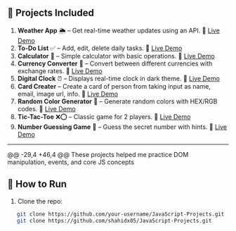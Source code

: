 
## 📂 Projects Included

1. **Weather App** 🌦️ – Get real-time weather updates using an API.
   🔗 [Live Demo](https://shahidx05.github.io/JavaScript-projects/Weather%20App/)
2. **To-Do List** ✅ – Add, edit, delete daily tasks.
   🔗 [Live Demo](https://shahidx05.github.io/JavaScript-projects/To%20Do%20APP/)
3. **Calculator** 🧮 – Simple calculator with basic operations.
   🔗 [Live Demo](https://shahidx05.github.io/JavaScript-projects/Calculator/)
4. **Currency Converter** 💱 – Convert between different currencies with exchange rates.
   🔗 [Live Demo](https://shahidx05.github.io/JavaScript-projects/Currency%20Convertor/)
5. **Digital Clock** ⏰ – Displays real-time clock in dark theme.
   🔗 [Live Demo](https://shahidx05.github.io/JavaScript-projects/Digital%20Clock/)
6. **Card Creater**  – Create a card of person from taking input as name, email, image url, info.
   🔗 [Live Demo](https://shahidx05.github.io/JavaScript-projects/Card%20Creater/)
7. **Random Color Generator** 🎨 – Generate random colors with HEX/RGB codes.
   🔗 [Live Demo](https://shahidx05.github.io/JavaScript-projects/Random%20color/)
8. **Tic-Tac-Toe** ❌⭕ – Classic game for 2 players.
   🔗 [Live Demo](https://shahidx05.github.io/JavaScript-projects/Tic%20Tac%20Toe/)
9. **Number Guessing Game** 🔢 – Guess the secret number with hints.
   🔗 [Live Demo](https://shahidx05.github.io/JavaScript-projects/Guess%20the%20number/)
   
---

@@ -29,4 +46,4 @@ These projects helped me practice DOM manipulation, events, and core JS concepts
## 🚀 How to Run
1. Clone the repo:
```bash
   git clone https://github.com/your-username/JavaScript-Projects.git
   git clone https://github.com/shahidx05/JavaScript-Projects.git